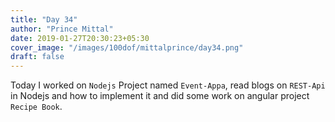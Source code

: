 ```yaml
---
title: "Day 34"
author: "Prince Mittal"
date: 2019-01-27T20:30:23+05:30
cover_image: "/images/100dof/mittalprince/day34.png"
draft: false
---
```


Today I worked on `Nodejs` Project named `Event-Appa`, read blogs on `REST-Api` in Nodejs and how to implement it and did some work on angular project `Recipe Book`.